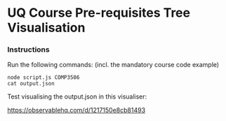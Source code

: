 # UQ Course Pre-requisites Tree Visualisation

### Instructions

Run the following commands: (incl. the mandatory course code example)

```
node script.js COMP3506
cat output.json
```

Test visualising the output.json in this visualiser:

https://observablehq.com/d/1217150e8cb81493
